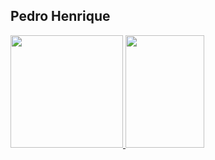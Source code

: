 ## Pedro Henrique

<div>
  <a href="https://github.com/phss-henrique"/>
  <img height="180em" src="https://github-readme-stats.vercel.app/api?username=phss-henrique&show_icons=true&theme=transparent" />
  <img height="180em" width="50%"  src="https://github-readme-stats.vercel.app/api/top-langs/?username=phss-henrique&show_icons=true&theme=transparent" />
</div>
